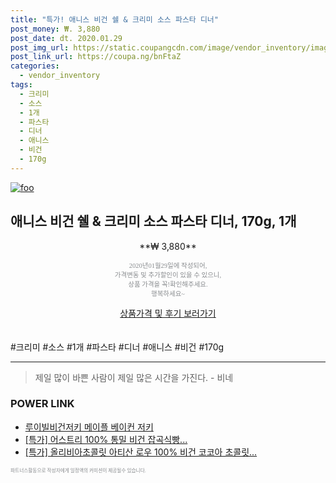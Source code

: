```yaml
--- 
title: "특가! 애니스 비건 쉘 & 크리미 소스 파스타 디너" 
post_money: ₩. 3,880 
post_date: dt. 2020.01.29 
post_img_url: https://static.coupangcdn.com/image/vendor_inventory/images/2018/10/16/18/0/e92a0229-b9e4-4bc5-8f0e-bb5be29cba0c.jpg 
post_link_url: https://coupa.ng/bnFtaZ 
categories: 
  - vendor_inventory 
tags: 
  - 크리미 
  - 소스 
  - 1개 
  - 파스타 
  - 디너 
  - 애니스 
  - 비건 
  - 170g 
--- 
```

[![foo](https://static.coupangcdn.com/image/vendor_inventory/images/2018/10/16/18/0/e92a0229-b9e4-4bc5-8f0e-bb5be29cba0c.jpg)](https://coupa.ng/bnFtaZ) 

## 애니스 비건 쉘 & 크리미 소스 파스타 디너, 170g, 1개 
<p style="text-align: center;">**₩ 3,880**</p> 
<p style="text-align: center;"><span style="color: #898c8f; font-family: Georgia,Times,serif; font-size: 0.75em;">2020년01월29일에 작성되어, <br>가격변동 및 추가할인이 있을 수 있으니,<br> 상품 가격을 꼭!확인해주세요.<br>행복하세요~</span> 
</p>	 
<div markdown="0" style="text-align: center;"><a href="https://coupa.ng/bnFtaZ" class="btn btn--success">상품가격 및 후기 보러가기</a></div> 
<br><br> 
  #크리미 #소스 #1개 #파스타 #디너 #애니스 #비건 #170g 
<hr> 

> 제일 많이 바쁜 사람이 제일 많은 시간을 가진다. - 비네 


### POWER LINK

* <a href="https://blog.naver.com/fasyy4321/221789526692" target="_blank">루이빌비건저키 메이플 베이컨 저키</a>
* <a href="https://blog.naver.com/sakai111/221790408988" target="_blank">[특가] 어스트리 100% 통밀 비건 잡곡식빵...</a>
* <a href="https://blog.naver.com/an0733/221789564690" target="_blank">[특가] 올리비아초콜릿 아티산 로우 100% 비건 코코아 초콜릿...</a>

<span style="color: #898c8f; font-family: Georgia,Times,serif; font-size: 0.55em;">파트너스활동으로 작성자에게 일정액의 커미션이 제공될수 있습니다.</span> 
